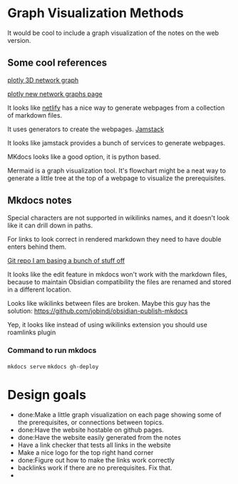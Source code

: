 # Graph Visualization Methods
It would be cool to include a graph visualization of the notes on the web version.

## Some cool references
[plotly 3D network graph](https://plotly.com/python/v3/3d-network-graph/)


[plotly new network graphs page](https://plotly.com/python/network-graphs/)


It looks like [netlify](https://www.netlify.com/) has a nice way to generate webpages from
a collection of markdown files. 

It uses generators to create the webpages. [Jamstack](https://jamstack.org/generators/)

It looks like jamstack provides a bunch of services to generate webpages.

MKdocs looks like a good option, it is python based.

Mermaid is a graph visualization tool. It's flowchart might be a neat way to generate a little tree at the top
of a webpage to visualize the prerequisites.

## Mkdocs notes
Special characters are not supported in wikilinks names, and it doesn't look like it can drill down in paths.

For links to look correct in rendered markdown they need to have double enters behind them.

[Git repo I am basing a bunch of stuff off](https://github.com/StarfallProjects/obsidian-netlify-monorepo/tree/main/hobby-knowledge-base)

It looks like the edit feature in mkdocs won't work with the markdown files, because to maintain Obsidian compatibility
the files are renamed and stored in a different location.

Looks like wikilinks between files are broken. Maybe this guy has the solution:
https://github.com/jobindj/obsidian-publish-mkdocs

Yep, it looks like instead of using wikilinks extension you should use roamlinks plugin

### Command to run mkdocs
``
mkdocs serve
``
``
mkdocs gh-deploy
``

# Design goals

- done:Make a little graph visualization on each page showing some of the prerequisites, or connections between topics.
- done:Have the website hostable on github pages.
- done:Have the website easily generated from the notes
- Have a link checker that tests all links in the website
- Make a nice logo for the top right hand corner
- done:Figure out how to make the links work correctly
- backlinks work if there are no prerequisites. Fix that.
- 
